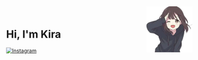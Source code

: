 <img src="https://raw.githubusercontent.com/kiracoding/kiracoding/main/.github/images/menhera_salute.webp" style="margin-top: -20px;" alt="Menhera saluting" align="right" width="125" />
<h1 align="left">Hi, I'm Kira</h1>

[![Instagram][instagram_badge]][instagram_url]

<!-- Instagram -->
[instagram_badge]: https://img.shields.io/badge/-instagram-black?style=for-the-badge&logo=instagram
[instagram_url]: https://www.instagram.com/kira__herself/
